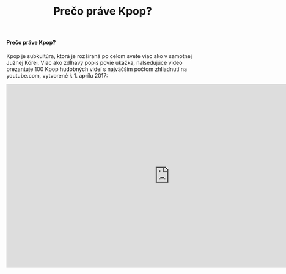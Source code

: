 ﻿---
layout: post
title:  "Prečo práve Kpop?"

---


#### Prečo práve Kpop? 
Kpop je subkultúra, ktorá je rozšíraná po celom svete viac ako v samotnej Južnej Kórei. Viac ako zdĺhavý popis povie ukážka, nalsedujúce video prezantuje 100 Kpop hudobných videí s najväčším počtom zhliadnutí na youtube.com, vytvorené k 1. aprílu 2017: 
<iframe width="854" height="480" src="https://www.youtube.com/embed/4408NthSJis" frameborder="0" allowfullscreen></iframe>
	